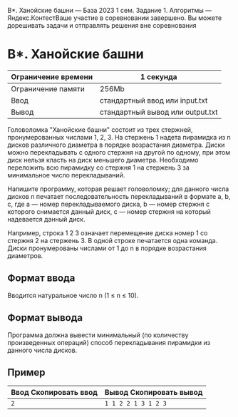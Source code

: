 B\*. Ханойские башни — База 2023 1 сем. Задание 1. Алгоритмы — Яндекс.КонтестВаше участие в соревновании завершено. Вы можете дорешивать задачи и отправлять решения вне соревнования

# B\*. Ханойские башни

| Ограничение времени | 1 секунда                        |
| ------------------- | -------------------------------- |
| Ограничение памяти  | 256Mb                            |
| Ввод                | стандартный ввод или input.txt   |
| Вывод               | стандартный вывод или output.txt |

Головоломка "Ханойские башни" состоит из трех стержней, пронумерованных числами 1, 2, 3. На стержень 1 надета пирамидка из
n дисков различного диаметра в порядке возрастания диаметра. Диски можно перекладывать с одного стержня на другой по одному,
при этом диск нельзя класть на диск меньшего диаметра. Необходимо переложить всю пирамидку со стержня 1 на стержень 3 за минимальное
число перекладываний.

Напишите программу, которая решает головоломку; для данного числа дисков n печатает последовательность перекладываний в формате
a, b, c, где a — номер перекладываемого диска, b — номер стержня с которого снимается данный диск, c — номер стержня на который надевается данный диск.

Например, строка 1 2 3 означает перемещение диска номер 1 со стержня 2 на стержень 3. В одной строке печатается одна команда.
Диски пронумерованы числами от 1 до n в порядке возрастания диаметров.

## Формат ввода

Вводится натуральное число n (1 ≤ n ≤ 10).

## Формат вывода

Программа должна вывести минимальный (по количеству произведенных операций) способ перекладывания пирамидки из данного числа
дисков.

## Пример

| Ввод Скопировать ввод | Вывод Скопировать вывод |
| --------------------- | ----------------------- |
| `2 `                  | `1 1 2 2 1 3 1 2 3 `    |
